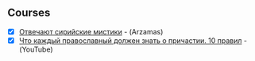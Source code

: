 ## Courses

- [x] [Отвечают сирийские мистики](https://arzamas.academy/radio/announcements/naturalmystic) - (Arzamas)
- [x] [Что каждый православный должен знать о причастии. 10 правил](https://youtu.be/2NgE-FFcHt4) - (YouTube)

<!--


Игнатий Богоносец
Франциск Ассизский
Исаак Сирин
Иосиф Хаззайя
Иоанн Дамаскин
Мария Египетская
Аврелий Августин
Авраам I Кашкарский
Non Expedit
Книга Исход
Вильгельм Штекель
Зигмунд Фрейд
Карл Густав Юнг
Джеймс Клерк Максвелл
Антон Шандор Лавей
Вадим Зеланд
Иоанн Дальятский
John bar Penkaye


О цели христианской жизни (Беседа преподобного Серафима с Николаем Александровичем Мотовиловым.)
Сила Божия и немощь человеческая
Жатва Жизни

-->
